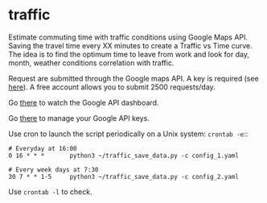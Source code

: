 # traffic
Estimate commuting time with traffic conditions using Google Maps API.
Saving the travel time every XX minutes to create a Traffic vs Time curve. 
The idea is to find the optimum time to leave from work and look for day, month, weather conditions correlation with traffic.

Request are submitted through the Google maps API. A key is required (see [here](https://developers.google.com/maps/documentation/javascript/get-api-key)).
A free account allows you to submit 2500 requests/day.

Go [there](https://console.developers.google.com/apis/dashboard) to watch the Google API dashboard.

Go [there](https://console.developers.google.com/apis/credentials/key/) to manage your Google API keys.

Use cron to launch the script periodically on a Unix system: ```crontab -e```::

    # Everyday at 16:00
    0 16 * * *       python3 ~/traffic_save_data.py -c config_1.yaml

    # Every week days at 7:30
    30 7 * * 1-5     python3 ~/traffic_save_data.py -c config_2.yaml


Use ```crontab -l``` to check.
